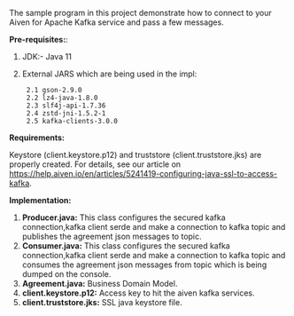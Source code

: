 The sample program in this project demonstrate how to connect to your Aiven for Apache Kafka service and pass a few messages.

**Pre-requisites:**:
1. JDK:- Java 11
2. External JARS which are being used in the impl:

		2.1 gson-2.9.0
		2.2 lz4-java-1.8.0
		2.3 slf4j-api-1.7.36
		2.4 zstd-jni-1.5.2-1
		2.5 kafka-clients-3.0.0


**Requirements:**

Keystore (client.keystore.p12) and truststore (client.truststore.jks) are properly created. For details, see our article on https://help.aiven.io/en/articles/5241419-configuring-java-ssl-to-access-kafka.

**Implementation:**

1. **Producer.java:** This class configures the secured kafka connection,kafka client serde and make a connection to kafka topic and publishes the agreement json messages to topic.
2. **Consumer.java:** This class configures the secured kafka connection,kafka client serde and make a connection to kafka topic and consumes the agreement json messages from topic which is being dumped on the console.
3. **Agreement.java:** Business Domain Model.
4. **client.keystore.p12:** Access key to hit the aiven kafka services.
5. **client.truststore.jks:** SSL java keystore file.
